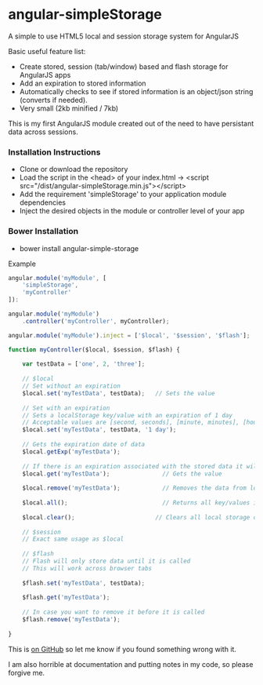 # angular-simpleStorage

A simple to use HTML5 local and session storage system for AngularJS

Basic useful feature list:

 * Create stored, session (tab/window) based and flash storage for AngularJS apps
 * Add an expiration to stored information
 * Automatically checks to see if stored information is an object/json string (converts if needed).
 * Very small (2kb minified / 7kb)
 
This is my first AngularJS module created out of the need to have persistant data across sessions.

### Installation Instructions

 * Clone or download the repository
 * Load the script in the &lt;head> of your index.html -> &lt;script src="/dist/angular-simpleStorage.min.js">&lt;/script>
 * Add the requirement 'simpleStorage' to your application module dependencies
 * Inject the desired objects in the module or controller level of your app

### Bower Installation
 * bower install angular-simple-storage

Example

```javascript
angular.module('myModule', [
	'simpleStorage',
    'myController'
]):

angular.module('myModule')
	.controller('myController', myController);

angular.module('myModule').inject = ['$local', '$session', '$flash'];

function myController($local, $session, $flash) {
	
    var testData = ['one', 2, 'three'];
    
    // $local    
    // Set without an expiration    
    $local.set('myTestData', testData);	  // Sets the value
    
    // Set with an expiration
    // Sets a localStorage key/value with an expiration of 1 day
    // Acceptable values are [second, seconds], [minute, minutes], [hour, hours], [day, days], [month, months], [year, years]
    $local.set('myTestData', testData, '1 day');
    
    // Gets the expiration date of data
    $local.getExp('myTestData');
    
    // If there is an expiration associated with the stored data it will return null
    $local.get('myTestData');				// Gets the value
    
    $local.remove('myTestData'); 			// Removes the data from local storage
    
    $local.all();							// Returns all key/values in a JSON string
    
    $local.clear();						  // Clears all local storage data
    
    // $session
    // Exact same usage as $local
    
    // $flash
    // Flash will only store data until it is called
    // This will work across browser tabs
    
    $flash.set('myTestData', testData);
    
    $flash.get('myTestData');
    
    // In case you want to remove it before it is called
    $flash.remove('myTestData');
    
}
```

This is [on GitHub](https://github.com/billbsquared/angular-simpleStorage) so let me know if you found something wrong with it.

I am also horrible at documentation and putting notes in my code, so please forgive me.
